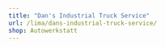 ```yaml
---
title: "Dan's Industrial Truck Service"
url: /lima/dans-industrial-truck-service/
shop: Autowerkstatt
---
```

